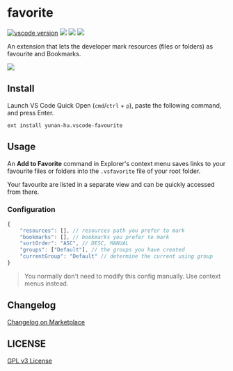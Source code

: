 # favorite

[![vscode version][vs-image]][vs-url]
![][install-url]
![][rate-url]
![][license-url]

An extension that lets the developer mark resources (files or folders) as favourite and Bookmarks.

![](https://i-blog.csdnimg.cn/direct/00028da8f17645a8bdc78fba7f61aeb7.gif)

## Install

Launch VS Code Quick Open (`cmd`/`ctrl` + `p`), paste the following command, and press Enter.

```
ext install yunan-hu.vscode-favourite
```

## Usage

An **Add to Favorite** command in Explorer's context menu saves links to your favourite files or folders into the `.vsfavorite` file of your root folder.

Your favourite are listed in a separate view and can be quickly accessed from there.

### Configuration

```javascript
{
    "resources": [], // resources path you prefer to mark
    "bookmarks": [], // bookmarks you prefer to mark
    "sortOrder": "ASC", // DESC, MANUAL
    "groups": ["Default"], // the groups you have created
    "currentGroup": "Default" // determine the current using group
}
```

> You normally don't need to modify this config manually. Use context menus instead.

## Changelog

[Changelog on Marketplace](https://marketplace.visualstudio.com/items/yunan-hu.vscode-favourite/changelog)

## LICENSE

[GPL v3 License](https://github.com/huyunan/vscode-favourite/blob/main/LICENSE)

[vs-url]: https://marketplace.visualstudio.com/items?itemName=yunan-hu.vscode-favourite
[vs-image]: https://img.shields.io/visual-studio-marketplace/v/yunan-hu.vscode-favourite
[install-url]: https://img.shields.io/visual-studio-marketplace/i/yunan-hu.vscode-favourite
[rate-url]: https://img.shields.io/visual-studio-marketplace/r/yunan-hu.vscode-favourite
[license-url]: https://img.shields.io/github/license/leftstick/favourite
